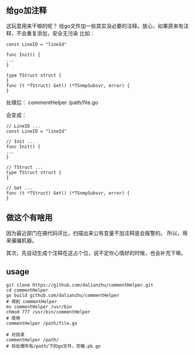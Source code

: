 ## 给go加注释
这玩意用来干嘛的呢？
给go文件加一些其实没必要的注释。放心，如果原来有注释，不会重复添加，安全无污染
比如：
```
const LineID = "lineId"

func Init() {
...
}

type TStruct struct {
}
func (t *TStruct) Get() (*TSnmpSubsvr, error) {
}
```
处理后：
commentHelper /path/file.go

会变成：
```
// LineID ...
const LineID = "lineId"

// Init ...
func Init() {
...
}

// TStruct ...
type TStruct struct {
}

// Get ...
func (t *TStruct) Get() (*TSnmpSubsvr, error) {
}

```

## 做这个有啥用
因为最近部门在搞代码评比，扫描出来公有变量不加注释是会报警的。
所以，用来骗骗机器。

其次，先自动生成个注释在这占个位，说不定你心情好的时候，也会补充下嘛。

## usage
```
git clone https://github.com/dalianzhu/commentHelper.git
cd commentHelper
go build github.com/dalianzhu/commentHelper
# 得到 commentHelper
mv commentHelper /usr/bin
chmod 777 /usr/bin/commentHelper
# 使用
commentHelper /path/file.go

# 对目录
commentHelper /path/
# 将处理所有/path/下的go文件，忽略.pb.go
```